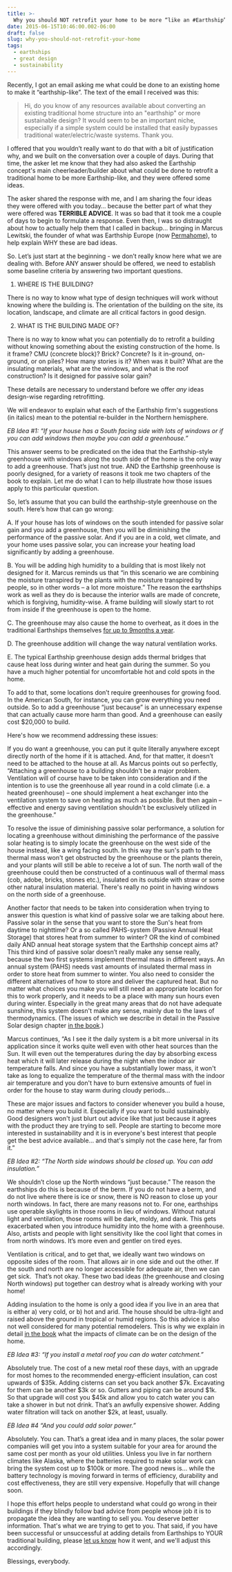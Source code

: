 ```yaml
---
title: >-
  Why you should NOT retrofit your home to be more “like an #Earthship”
date: 2015-06-15T10:46:00.002-06:00
draft: false
slug: why-you-should-not-retrofit-your-home
tags:
  - earthships
  - great design
  - sustainability
---
```


Recently, I got an email asking me what could be done to an existing home to make it “earthship-like”. The text of the email I received was this: 

> Hi, do you know of any resources available about converting an existing traditional home structure into an "earthship" or more sustainable design? It would seem to be an important niche, especially if a simple system could be installed that easily bypasses traditional water/electric/waste systems. Thank you.

I offered that you wouldn’t really want to do that with a bit of justification why, and we built on the conversation over a couple of days. During that time, the asker let me know that they had also asked the Earthship concept's main cheerleader/builder about what could be done to retrofit a traditional home to be more Earthship-like, and they were offered some ideas. 

The asker shared the response with me, and I am sharing the four ideas they were offered with you today… because the better part of what they were offered was **TERRIBLE ADVICE**. It was so bad that it took me a couple of days to begin to formulate a response. Even then, I was so distraught about how to actually help them that I called in backup... bringing in Marcus Lewitski, the founder of what was Earthship Europe (now [Permahome](https://www.facebook.com/groups/permahome/)), to help explain WHY these are bad ideas.

So. Let’s just start at the beginning - we don’t really know here what we are dealing with. Before ANY answer should be offered, we need to establish some baseline criteria by answering two important questions. 

1) WHERE IS THE BUILDING?

There is no way to know what type of design techniques will work without knowing where the building is. The orientation of the building on the site, its location, landscape, and climate are all critical factors in good design. 

2) WHAT IS THE BUILDING MADE OF?

There is no way to know what you can potentially do to retrofit a building without knowing something about the existing construction of the home. Is it frame? CMU (concrete block)? Brick? Concrete? Is it in-ground, on-ground, or on piles? How many stories is it? When was it built? What are the insulating materials, what are the windows, and what is the roof construction? Is it designed for passive solar gain? 

These details are necessary to understand before we offer _any_ ideas design-wise regarding retrofitting.

We will endeavor to explain what each of the Earthship firm's suggestions (in italics) mean to the potential re-builder in the Northern hemisphere.

_EB Idea #1: “If your house has a South facing side with lots of windows or if you can add windows then maybe you can add a greenhouse.”_

This answer seems to be predicated on the idea that the Earthship-style greenhouse with windows along the south side of the home is the only way to add a greenhouse. That’s just not true. AND the Earthship greenhouse is poorly designed, for a variety of reasons it took me two chapters of the book to explain. Let me do what I can to help illustrate how those issues apply to this particular question. 

So, let’s assume that you can build the earthship-style greenhouse on the south. Here’s how that can go wrong: 

A. If your house has lots of windows on the south intended for passive solar gain and you add a greenhouse, then you will be diminishing the performance of the passive solar. And if you are in a cold, wet climate, and your home uses passive solar, you can increase your heating load significantly by adding a greenhouse.

B. You will be adding high humidity to a building that is most likely not designed for it. Marcus reminds us that “in this scenario we are combining the moisture transpired by the plants with the moisture transpired by people, so in other words – a lot more moisture.” The reason the earthships work as well as they do is because the interior walls are made of concrete, which is forgiving, humidity-wise. A frame building will slowly start to rot from inside if the greenhouse is open to the home.

C. The greenhouse may also cause the home to overheat, as it does in the traditional Earthships themselves [for up to 9months a year](http://hackingtheearthship.blogspot.com/2014/12/kruis-and-heun.html).

D. The greenhouse addition will change the way natural ventilation works.

E. The typical Earthship greenhouse design adds thermal bridges that cause heat loss during winter and heat gain during the summer. So you have a much higher potential for uncomfortable hot and cold spots in the home.

To add to that, some locations don’t require greenhouses for growing food. In the American South, for instance, you can grow everything you need outside. So to add a greenhouse “just because” is an unnecessary expense that can actually cause more harm than good. And a greenhouse can easily cost $20,000 to build.

Here's how we recommend addressing these issues:

If you do want a greenhouse, you can put it quite literally anywhere except directly north of the home if it is attached. And, for that matter, it doesn’t need to be attached to the house at all. As Marcus points out so perfectly, “Attaching a greenhouse to a building shouldn't be a major problem. Ventilation will of course have to be taken into consideration and if the intention is to use the greenhouse all year round in a cold climate (i.e. a heated greenhouse) – one should implement a heat exchanger into the ventilation system to save on heating as much as possible. But then again – effective and energy saving ventilation shouldn't be exclusively utilized in the greenhouse.”

To resolve the issue of diminishing passive solar performance, a solution for locating a greenhouse without diminishing the performance of the passive solar heating is to simply locate the greenhouse on the west side of the house instead, like a wing facing south. In this way the sun's path to the thermal mass won't get obstructed by the greenhouse or the plants therein, and your plants will still be able to receive a lot of sun. The north wall of the greenhouse could then be constructed of a continuous wall of thermal mass (cob, adobe, bricks, stones etc.), insulated on its outside with straw or some other natural insulation material. There's really no point in having windows on the north side of a greenhouse.

Another factor that needs to be taken into consideration when trying to answer this question is what kind of passive solar we are talking about here. Passive solar in the sense that you want to store the Sun's heat from daytime to nighttime? Or a so called PAHS-system (Passive Annual Heat Storage) that stores heat from summer to winter? OR the kind of combined daily AND annual heat storage system that the Earthship concept aims at? This third kind of passive solar doesn’t really make any sense really, because the two first systems implement thermal mass in different ways. An annual system (PAHS) needs vast amounts of insulated thermal mass in order to store heat from summer to winter. You also need to consider the different alternatives of how to store and deliver the captured heat. But no matter what choices you make you will still need an appropriate location for this to work properly, and it needs to be a place with many sun hours even during winter. Especially in the great many areas that do not have adequate sunshine, this system doesn't make any sense, mainly due to the laws of thermodynamics. (The issues of which we describe in detail in the Passive Solar design chapter [in the book](http://hackingtheearthship.blogspot.com/).)

Marcus continues, “As I see it the daily system is a bit more universal in its application since it works quite well even with other heat sources than the Sun. It will even out the temperatures during the day by absorbing excess heat which it will later release during the night when the indoor air temperature falls. And since you have a substantially lower mass, it won't take as long to equalize the temperature of the thermal mass with the indoor air temperature and you don't have to burn extensive amounts of fuel in order for the house to stay warm during cloudy periods...  

These are major issues and factors to consider whenever you build a house, no matter where you build it. Especially if you want to build sustainably. Good designers won't just blurt out advice like that just because it agrees with the product they are trying to sell. People are starting to become more interested in sustainability and it is in everyone's best interest that people get the best advice available... and that's simply not the case here, far from it.”

_EB Idea #2: “The North side windows should be closed up. You can add insulation.”_

We shouldn’t close up the North windows “just because.” The reason the earthships do this is because of the berm. If you do not have a berm, and do not live where there is ice or snow, there is NO reason to close up your north windows. In fact, there are many reasons not to. For one, earthships use operable skylights in those rooms in lieu of windows. Without natural light and ventilation, those rooms will be dark, moldy, and dank. This gets exacerbated when you introduce humidity into the home with a greenhouse. Also, artists and people with light sensitivity like the cool light that comes in from north windows. It’s more even and gentler on tired eyes.

Ventilation is critical, and to get that, we ideally want two windows on opposite sides of the room. That allows air in one side and out the other. If the south and north are no longer accessible for adequate air, then we can get sick.  That’s not okay. These two bad ideas (the greenhouse and closing North windows) put together can destroy what is already working with your home!

Adding insulation to the home is only a good idea if you live in an area that is either a) very cold, or b) hot and arid. The house should be ultra-light and raised above the ground in tropical or humid regions. So this advice is also not well considered for many potential remodelers. This is why we explain in detail [in the book](http://hackingtheearthship.blogspot.com/) what the impacts of climate can be on the design of the home. 

_EB Idea #3: “If you install a metal roof you can do water catchment.”_

Absolutely true. The cost of a new metal roof these days, with an upgrade for most homes to the recommended energy-efficient insulation, can cost upwards of $35k. Adding cisterns can set you back another $7k. Excavating for them can be another $3k or so. Gutters and piping can be around $1k. So that upgrade will cost you $45k and allow you to catch water you can take a shower in but not drink. That’s an awfully expensive shower. Adding water filtration will tack on another $2k, at least, usually.

_EB Idea #4 “And you could add solar power.”_

Absolutely. You can. That’s a great idea and in many places, the solar power companies will get you into a system suitable for your area for around the same cost per month as your old utilities. Unless you live in far northern climates like Alaska, where the batteries required to make solar work can bring the system cost up to $100k or more. The good news is… while the battery technology is moving forward in terms of efficiency, durability and cost effectiveness, they are still very expensive. Hopefully that will change soon.

I hope this effort helps people to understand what could go wrong in their buildings if they blindly follow bad advice from people whose job it is to propagate the idea they are wanting to sell you. You deserve better information. That's what we are trying to get to you. That said, if you have been successful or unsuccessful at adding details from Earthships to YOUR traditional building, please [let us know](mailto:intentiondesign@gmail.com) how it went, and we'll adjust this accordingly.  

Blessings, everybody.
